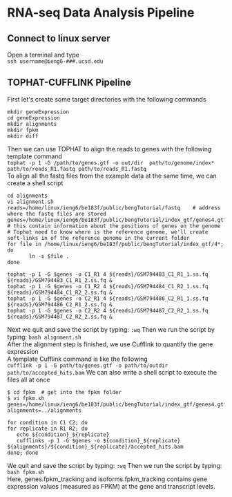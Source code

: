 # RNA-seq Data Analysis Pipeline
## Connect to linux server 
Open a terminal and type <br /> `ssh username@ieng6-###.ucsd.edu`
## TOPHAT-CUFFLINK Pipeline
First let's create some target directories with the following commands
``` 
mkdir geneExpression
cd geneExpression
mkdir alignments 
mkdir fpkm       
mkdir diff       
```

Then we can use TOPHAT to align the reads to genes with the following template command <br />
`tophat -p 1 -G /path/to/genes.gtf -o out/dir  path/to/genome/index* path/to/reads_R1.fastq path/to/reads_R1.fastq` <br />
To align all the fastq files from the example data at the same time, we can create a shell script <br />
```
cd alignments
vi alignment.sh
reads=/home/linux/ieng6/be183f/public/bengTutorial/fastq    # address where the fastq files are stored
genes=/home/linux/ieng6/be183f/public/bengTutorial/index_gtf/genes4.gtf   # this contain information about the positions of genes on the genome
# Tophat need to know where is the reference genome, we'll create soft-links in of the reference genome in the current folder
for file in /home/linux/ieng6/be183f/public/bengTutorial/index_gtf/4*; do
       ln -s $file .
done

tophat -p 1 -G $genes -o C1_R1 4 ${reads}/GSM794483_C1_R1_1.ss.fq ${reads}/GSM794483_C1_R1_2.ss.fq &
tophat -p 1 -G $genes -o C1_R2 4 ${reads}/GSM794484_C1_R2_1.ss.fq ${reads}/GSM794484_C1_R2_2.ss.fq &
tophat -p 1 -G $genes -o C2_R1 4 ${reads}/GSM794486_C2_R1_1.ss.fq ${reads}/GSM794486_C2_R1_2.ss.fq &
tophat -p 1 -G $genes -o C2_R2 4 ${reads}/GSM794487_C2_R2_1.ss.fq ${reads}/GSM794487_C2_R2_2.ss.fq &
```
Next we quit and save the script by typing: `:wq` Then we run the script by typing: `bash alignment.sh` <br />
After the alignment step is finished, we use Cufflink to quantify the gene expression <br />
A template Cufflink command is like the following <br />
`cufflink -p 1 -G path/to/genes.gtf -o path/to/outdir path/to/accepted_hits.bam`
We can also write a shell script to execute the files all at once <br />
```
$ cd fpkm  # get into the fpkm folder
$ vi fpkm.sh
genes=/home/linux/ieng6/be183f/public/bengTutorial/index_gtf/genes4.gtf
alignments=../alignments

for condition in C1 C2; do
for replicate in R1 R2; do
   echo ${condition}_${replicate}
   cufflinks -p 1 -G $genes -o ${condition}_${replicate} ${alignments}/${condition}_${replicate}/accepted_hits.bam
done; done
```
We quit and save the script by typing: `:wq` Then we run the script by typing: `bash fpkm.sh` <br />
Here, genes.fpkm_tracking and isoforms.fpkm_tracking contains gene expression values (measured as FPKM) at the gene and transcript levels.

